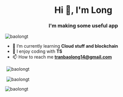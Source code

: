 <h1 align="center">Hi 👋, I'm Long</h1>
<h3 align="center">I'm making some useful app</h3>

<p align="left"> <img src="https://komarev.com/ghpvc/?username=baolongt&label=Profile%20views&color=0e75b6&style=flat" alt="baolongt" /> </p>

- 🌱 I’m currently learning **Cloud stuff and blockchain**
- 📕 I enjoy coding with **TS**
- 📫 How to reach me **tranbaolong14@gmail.com**

<p>&nbsp;<img align="center" src="https://github-readme-stats.vercel.app/api?username=baolongt&show_icons=true&locale=en&theme=omni" alt="baolongt" /></p>
<p>&nbsp;<img align="center" src="https://github-readme-stats.vercel.app/api/top-langs/?username=baolongt&theme=omni" alt="baolongt" /></p>
<p><img align="center" src="https://github-readme-streak-stats.herokuapp.com/?user=baolongt&theme=omni" alt="baolongt" /></p>


